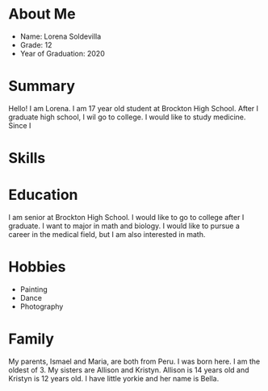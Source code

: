 # About Me
 * Name: Lorena Soldevilla
 * Grade: 12
 * Year of Graduation: 2020

 # Summary
Hello! I am Lorena. I am 17 year old student at Brockton High School. After I graduate high school, I wil go to college. I would like to study medicine. Since I 


 # Skills



 # Education
I am senior at Brockton High School. I would like to go to college after I graduate. I want to major in math and biology. I would like to pursue a career in the medical field, but I am also interested in math.


 # Hobbies
 * Painting
 * Dance
 * Photography
 

 # Family
 My parents, Ismael and Maria, are both from Peru. I was born here. I am the oldest of 3. My sisters are Allison and Kristyn. Allison is 14 years old and Kristyn is 12 years old. I have little yorkie and her name is Bella.